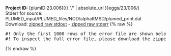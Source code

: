 **Project ID:** [plumID:23.006]({{ '/' | absolute_url }}eggs/23/006/)  
Stderr for source:  PLUMED_input/PLUMED_files/NOD/alphaRMSD/plumed_print.dat   
Download: [zipped raw stdout](plumed_print.dat.plumed.stdout.txt.zip) - [zipped raw stderr](plumed_print.dat.plumed.stderr.txt.zip) 
{% raw %}
<pre>
#! Only the first 1000 rows of the error file are shown below
#! To inspect the full error file, please download the zipped raw stderr file above
</pre>
{% endraw %}
